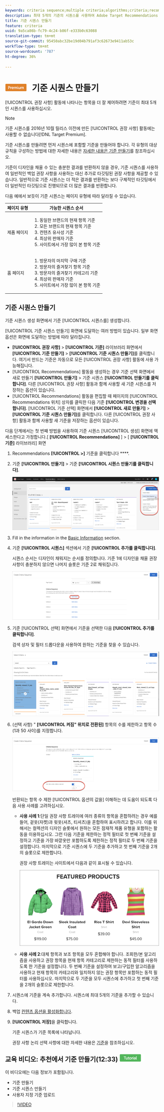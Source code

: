 ```yaml
---
keywords: criteria sequence;multiple criteria;algorithms;criteria;recommendations criteria;sequence;limit number of items returned
description: 최대 5개의 기준의 시퀀스를 사용하여 Adobe Target Recommendations 활동에 표시되는 항목을 보다 정확하게 제어할 수 있습니다.
title: 기준 시퀀스 만들기
feature: criteria
uuid: 9a5ca86b-fc79-4c24-b86f-e333b0c63088
translation-type: tm+mt
source-git-commit: 95450abc32be19d04b791af3c62673e9411ab53c
workflow-type: tm+mt
source-wordcount: '787'
ht-degree: 36%

---
```



# ![PREMIUM](/help/assets/premium.png) 기준 시퀀스 만들기

[!UICONTROL 권장 사항] 활동에 나타나는 항목을 더 잘 제어하려면 기준이 최대 5개인 시퀀스를 사용하십시오.

>[!NOTE]
>
>기준 시퀀스를 2016년 10월 릴리스 이전에 만든 [!UICONTROL 권장 사항] 활동에는 사용할 수 없습니다[!DNL Target Premium].

기준 시퀀스를 만들려면 먼저 시퀀스에 포함할 기준을 만들어야 합니다. 각 유형의 대상 규칙을 구성하는 방법에 대한 자세한 내용은 [자세한 내용은 기준 만들기](/help/c-recommendations/c-algorithms/create-new-algorithm.md)를 참조하십시오.

기준이 디자인을 채울 수 있는 충분한 결과를 반환하지 않을 경우, 기준 시퀀스를 사용하여 일반적인 백업 권장 사항을 사용하는 대신 추가로 타깃팅된 권장 사항을 제공할 수 있습니다. 일반적으로 기준 시퀀스는 더 적은 결과를 반환하는 보다 구체적인 타깃팅에서 더 일반적인 타깃팅으로 진행되므로 더 많은 결과를 반환합니다.

다음 예에서 보듯이 기준 시퀀스는 페이지 유형에 따라 달라질 수 있습니다.

| 페이지 유형 | 가능한 시퀀스 순서 |
| --- | --- |
| 제품 페이지 | <ol><li>동일한 브랜드의 현재 항목 기준</li><li>모든 브랜드의 현재 항목 기준</li><li>컨텐츠 유사성 기준</li><li>최상위 판매자 기준</li><li>사이트에서 가장 많이 본 항목 기준</li></ol> |
| 홈 페이지 | <ol><li>방문자의 마지막 구매 기준 </li><li>방문자의 즐겨찾기 항목 기준</li><li>방문자의 즐겨찾기 카테고리 기준</li><li>최상위 판매자 기준</li><li>사이트에서 가장 많이 본 항목 기준</li></ol> |

## 기준 시퀀스 만들기

기준 시퀀스 생성 화면에서 기준 [!UICONTROL 시퀀스를] 생성합니다.

[!UICONTROL 기준 시퀀스 만들기] 화면에 도달하는 여러 방법이 있습니다. 일부 화면 옵션은 화면에 도달하는 방법에 따라 달라집니다.

* **[!UICONTROL 권장 사항]** > **[!UICONTROL 기준]** 라이브러리 화면에서 **[!UICONTROL 기준 만들기]** > **[!UICONTROL 기준 시퀀스 만들기]**&#x200B;를 클릭합니다. 여기서 만드는 기준은 자동으로 모든 [!UICONTROL 권장 사항] 활동에 사용 가능해집니다.
* [!UICONTROL Recommendations] 활동을 생성하는 경우 기준 선택 화면에서 새로 만들기 **[!UICONTROL 만들기]** > 기준 시퀀스 **[!UICONTROL 만들기를 클릭합니다]**. 다른 [!UICONTROL 권장 사항] 활동과 함께 사용할 새 기준 시퀀스를 저장하는 옵션이 있습니다.
* [!UICONTROL Recommendations] 활동을 편집할 때 페이지의 [!UICONTROL Recommendations 위치] 상자를 클릭한 다음 기준 **[!UICONTROL 변경을 선택합니다]**. [!UICONTROL 기준 선택] 화면에서 **[!UICONTROL 새로 만들기]** > **[!UICONTROL 기준 시퀀스 만들기]**&#x200B;를 클릭합니다. 다른 [!UICONTROL 권장 사항] 활동과 함께 사용할 새 기준을 저장하는 옵션이 있습니다.

다음 단계에서는 첫 번째 방법을 사용하여 기준 시퀀스 [!UICONTROL 생성] 화면에 액세스한다고 가정합니다.[ **[!UICONTROL Recommendations]** ] > [ **[!UICONTROL 기준]** 라이브러리] 화면

1. Recommendations **[!UICONTROL >]** 기준을 클릭합니다 ****.

1. 기준 **[!UICONTROL 만들기]** > 기준 **[!UICONTROL 시퀀스 만들기를 클릭합니다]**.

   ![](assets/CreateCriteriaSequence.png)

1. Fill in the information in the [Basic Information](/help/c-recommendations/c-algorithms/create-new-algorithm.md#info) section.

1. 기준 **[!UICONTROL 시퀀스]** 섹션에서 기준 **[!UICONTROL 추가를 클릭합니다]**.

   시퀀스 순서는 디자인이 채워지는 순서를 정의합니다. 기준 1에 디자인을 채울 권장 사항이 충분하지 않으면 나머지 슬롯은 기준 2로 채워집니다.

   ![기준 추가](/help/c-recommendations/c-algorithms/assets/add-criteria.png)

1. 기준 [!UICONTROL 선택] 화면에서 기준을 선택한 다음 **[!UICONTROL 추가를 클릭합니다]**.

   검색 상자 및 필터 드롭다운을 사용하여 원하는 기준을 찾을 수 있습니다.

   ![기준 선택](/help/c-recommendations/c-algorithms/assets/select-criteria.png)

1. (선택 사항) &quot; **[!UICONTROL 켜짐&quot; 위치로 전환된]** 항목의 수를 제한하고 항목 수(1과 50 사이)를 지정합니다.

   ![반환된 항목 수 제한](/help/c-recommendations/c-algorithms/assets/limit-number.png)

   반환되는 항목 수 제한 [!UICONTROL 옵션의 값을] 이해하는 데 도움이 되도록 다음 사용 사례를 고려하십시오.

   * **사용 사례 1**:단일 권장 사항 트레이에 여러 종류의 항목을 혼합하려는 경우 예를 들어, 겉옷(자켓)과 윗옷(셔츠, 티셔츠)을 혼합하여 표시하려고 합니다. 이를 위해서는 컬렉션의 디자인 슬롯에서 원하는 모든 잠재적 제품 유형을 포함하는 활동을 이용하십시오. 그런 다음 기준을 제한하는 정적 필터로 첫 번째 기준을 설정하고 기준을 가장 바깥옷만 포함하도록 제한하는 정적 필터로 두 번째 기준을 설정합니다. 마지막으로 기준 시퀀스에 두 기준을 추가하고 첫 번째 기준을 2개의 슬롯으로 제한합니다.

      권장 사항 트레이는 사이트에서 다음과 같이 표시될 수 있습니다.

      ![주요 제품 추천 트레이](/help/c-recommendations/c-algorithms/assets/featured-products.png)

   * **사용 사례 2**:대체 항목과 보조 항목을 모두 혼합해야 합니다. 조회한/본 알고리즘을 사용하고 권장 항목을 현재 항목 카테고리로 제한하는 동적 필터를 사용하도록 한 기준을 설정합니다. 두 번째 기준을 설정하여 보고/구입한 알고리즘을 사용하고 현재 항목의 카테고리와 일치하지 않는 권장 항목만 포함하는 동적 필터를 사용하십시오. 마지막으로 두 기준을 모두 시퀀스에 추가하고 첫 번째 기준을 2개의 슬롯으로 제한합니다.

1. 시퀀스에 기준을 계속 추가합니다. 시퀀스에 최대 5개의 기준을 추가할 수 있습니다.

1. 백업 [컨텐츠 옵션을 활성화합니다](/help/c-recommendations/c-algorithms/create-new-algorithm.md#content).

1. **[!UICONTROL 저장]**&#x200B;을 클릭합니다.

   기준 시퀀스가 기준 목록에 나타납니다.

   권장 사항 논리 선택 사항에 대한 자세한 내용은 [기준](/help/c-recommendations/c-algorithms/algorithms.md)을 참조하십시오.

## 교육 비디오: 추천에서 기준 만들기(12:33) ![자습서 배지](/help/assets/tutorial.png)

이 비디오에는 다음 정보가 포함됩니다.

* 기준 만들기
* 기준 시퀀스 만들기
* 사용자 지정 기준 업로드

>[!VIDEO](https://video.tv.adobe.com/v/27694?quality=12)
